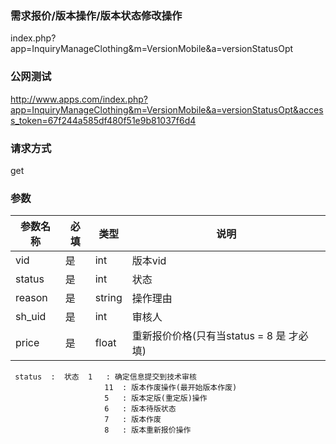 ### **需求报价/版本操作/版本状态修改操作**
index.php?app=InquiryManageClothing&m=VersionMobile&a=versionStatusOpt

### **公网测试**
http://www.apps.com/index.php?app=InquiryManageClothing&m=VersionMobile&a=versionStatusOpt&access_token=67f244a585df480f51e9b81037f6d4

### **请求方式**
get


### **参数**
| 参数名称  |必填|   类型  |说明      |
|------|-----|------|------|
| vid| 是 | int|版本vid|
| status| 是 | int|状态|
| reason| 是 | string|操作理由|
| sh_uid| 是 | int|审核人|
| price| 是 | float|重新报价价格(只有当status = 8 是 才必填)|

     status  :  状态  1   : 确定信息提交到技术审核
                         11  : 版本作废操作(最开始版本作废) 
                         5   : 版本定版(重定版)操作
                         6   : 版本待版状态
                         7   : 版本作废
                         8   : 版本重新报价操作


